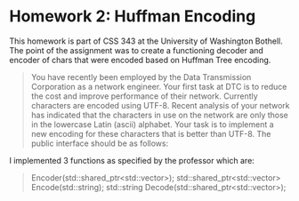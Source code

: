 # Homework 2: Huffman Encoding

This homework is part of CSS 343 at the University of Washington Bothell. 
The point of the assignment was to create a functioning decoder and encoder of chars that were encoded based on Huffman Tree encoding. 

> You have recently been employed by the Data Transmission Corporation as a network engineer. Your 
first task at DTC is to reduce the cost and improve performance of their network.  Currently characters 
are encoded using UTF-8. Recent analysis of your network has indicated that the characters in use on 
the network are only those in the lowercase Latin (ascii) alphabet. Your task is to implement a new 
encoding for these characters that is better than UTF-8. The public interface should be as follows:

I implemented 3 functions as specified by the professor which are:

> Encoder(std::shared_ptr<std::vector<int>>);
> std::shared_ptr<std::vector<char>> Encode(std::string);
> std::string Decode(std::shared_ptr<std::vector<char>>);
